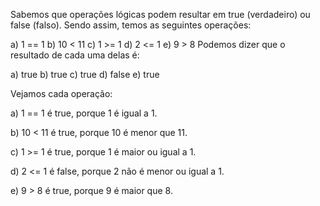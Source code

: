 Sabemos que operações lógicas podem resultar em true (verdadeiro) ou false (falso). Sendo assim, temos as seguintes operações:

a) 1 == 1
b) 10 < 11
c) 1 >= 1
d) 2 <= 1
e) 9 > 8
Podemos dizer que o resultado de cada uma delas é:

a) true
b) true
c) true
d) false
e) true

Vejamos cada operação:

a) 1 == 1 é true, porque 1 é igual a 1.

b) 10 < 11 é true, porque 10 é menor que 11.

c) 1 >= 1 é true, porque 1 é maior ou igual a 1.

d) 2 <= 1 é false, porque 2 não é menor ou igual a 1.

e) 9 > 8 é true, porque 9 é maior que 8.